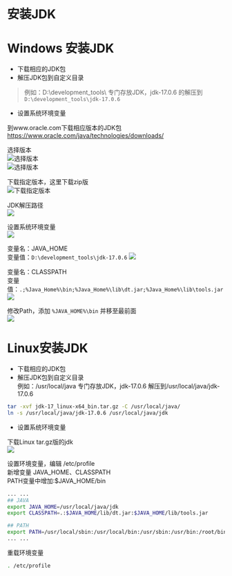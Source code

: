 安装JDK
==

# Windows 安装JDK
* 下载相应的JDK包
* 解压JDK包到自定义目录
>例如：D:\development_tools\ 专门存放JDK，jdk-17.0.6 的解压到 `D:\development_tools\jdk-17.0.6`
* 设置系统环境变量


到www.oracle.com下载相应版本的JDK包  
https://www.oracle.com/java/technologies/downloads/

选择版本  
![选择版本](./images/jdk/selectJDKedit01.png)  
![选择版本](./images/jdk/selectJDKedit02.png)  

下载指定版本，这里下载zip版  
![下载指定版本](./images/jdk/downJDK.png)


JDK解压路径  
![](./images/jdk/jdkInstallPath.png)


设置系统环境变量  
![](./images/jdk/settingSystemPath.png)

变量名：JAVA_HOME  
变量值：`D:\development_tools\jdk-17.0.6`
![](./images/jdk/JAVA_HOME.png)

变量名：CLASSPATH  
变量值：`.;%Java_Home%\bin;%Java_Home%\lib\dt.jar;%Java_Home%\lib\tools.jar`  
![](./images/jdk/CLASSPATH.png)

修改Path，添加 `%JAVA_HOME%\bin` 并移至最前面  
![](./images/jdk/modifyPath.png)


# Linux安装JDK
* 下载相应的JDK包
* 解压JDK包到自定义目录  
例如：/usr/local/java 专门存放JDK，jdk-17.0.6 解压到/usr/local/java/jdk-17.0.6
```bash
tar -xvf jdk-17_linux-x64_bin.tar.gz -C /usr/local/java/  
ln -s /usr/local/java/jdk-17.0.6 /usr/local/java/jdk 
```

* 设置系统环境变量


下载Linux tar.gz版的jdk  
![](./images/jdk/jdk_linux_edit.png)

设置环境变量，编辑 /etc/profile  
新增变量 JAVA_HOME、CLASSPATH  
PATH变量中增加:$JAVA_HOME/bin  

```bash
... ...
## JAVA
export JAVA_HOME=/usr/local/java/jdk
export CLASSPATH=.:$JAVA_HOME/lib/dt.jar:$JAVA_HOME/lib/tools.jar

## PATH
export PATH=/usr/local/sbin:/usr/local/bin:/usr/sbin:/usr/bin:/root/bin:$JAVA_HOME/bin
... ...

```

重载环境变量
```bash
. /etc/profile
```
